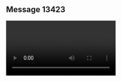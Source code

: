 ## Message 13423



![Video](https://data.iron-swords.co.il/2024/November/04/13423/13423_media.mp4)
